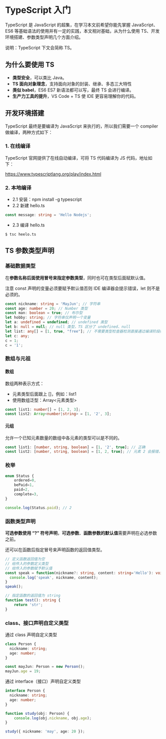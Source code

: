 # TypeScript 入门

TypeScript 是 JavaScript 的超集，在学习本文前希望你能先掌握 JavaScript、ES6 等基础语法的使用并有一定的实践，本文相对基础，从为什么使用 TS、开发环境搭建、参数类型声明几个方面介绍。

说明：TypeScript 下文会简称 TS。

## 为什么要使用 TS

* **类型安全**，可以类比 Java。
* **TS 面向对象理念**，支持面向对象的封装、继承、多态三大特性
* **类似 babel**，ES6 ES7 新语法都可以写，最终 TS 会进行编译。
* **生产力工具的提升**，VS Code + TS 使 IDE 更容易理解你的代码。

## 开发环境搭建

TypeScript 最终是要编译为 JavaScript 来执行的，所以我们需要一个 compiler 做编译，两种方式如下：

### 1. 在线编译 

TypeScript 官网提供了在线自动编译，可将 TS 代码编译为 JS 代码，地址如下：

https://www.typescriptlang.org/play/index.html

### 2. 本地编译

* 2.1 安装：npm install -g typescript
* 2.2 新建 hello.ts

```ts
const message: string = 'Hello Nodejs';
```

* 2.3 编译 hello.ts

```
$ tsc heelo.ts
```

## TS 参数类型声明

### 基础数据类型

在**参数名称后面使用冒号来指定参数类型**，同时也可在类型后面赋默认值。

注意 const 声明的变量必须要赋予默认值否则 IDE 编译器会提示错误，let 则不是必须的。

```ts
const nickname: string = 'MayJun'; // 字符串
const age: number = 20; // Number 类型
const man: boolean = true; // 布尔型
let hobby: string; // 字符串仅声明一个变量
let a: undefined = undefined; // undefined 类型
let b: null = null; // null 类型，TS 区分了 undefined、null 
let list: any[] = [1, true, "free"]; // 不需要类型检查器检测直接通过编译阶段检测的可以使用 any，但是这样和直接使用 JavaScript 没什么区别了
let c: any;
c = 1;
c = '1';
```

### 数组与元祖

#### 数组

数组两种表示方式：
* 元素类型后面跟上 []，例如：list1
* 使用数组泛型：Array<元素类型>

```ts
const list1: number[] = [1, 2, 3];
const list2: Array<number|string> = [1, '2', 3];
```

#### 元组

允许一个已知元素数量的数组中各元素的类型可以是不同的。

```ts
const list1: [number, string, boolean] = [1, '2', true]; // 正确
const list2: [number, string, boolean] = [1, 2, true]; // 元素 2 会报错，不能将类型 "number" 分配给类型 "string"
```

### 枚举

```ts
enum Status {
	ordered=0,
	bePaid=1,
	paid=2,
	complete=3,
}

console.log(Status.paid); // 2
```

### 函数类型声明

**可选参数使用 “?” 符号声明**，**可选参数**、**函数参数的默认值**需要声明在必选参数之前。

还可以在函数后指定冒号来声明函数的返回值类型。

```ts
// 定义函数返回值为空
// 给传入的参数定义类型
// 给传入的参数赋予默认值
const speak = function(nickname?: string, content: string='Hello'): void {
  console.log('speak', nickname, content);
}
speak();

// 指定函数的返回值为 string
function test(): string {
	return 'str';
}
```

### class、接口声明自定义类型

通过 class 声明自定义类型

```ts
class Person {
  nickname: string;
  age: number;
}

const mayJun: Person = new Person();
mayJun.age = 19;
```

通过 interface（接口）声明自定义类型

```ts
interface Person {
  nickname: string;
  age: number;
}

function study(obj: Person) {
	console.log(obj.nickname, obj.age);
}

study({ nickname: 'may', age: 20 });
```